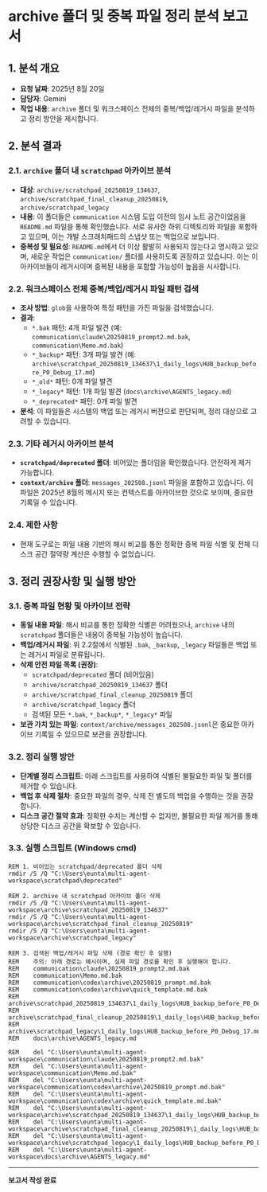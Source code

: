 # archive 폴더 및 중복 파일 정리 분석 보고서

## 1. 분석 개요
- **요청 날짜**: 2025년 8월 20일
- **담당자**: Gemini
- **작업 내용**: `archive` 폴더 및 워크스페이스 전체의 중복/백업/레거시 파일을 분석하고 정리 방안을 제시합니다.

## 2. 분석 결과

### 2.1. `archive` 폴더 내 `scratchpad` 아카이브 분석
- **대상**: `archive/scratchpad_20250819_134637`, `archive/scratchpad_final_cleanup_20250819`, `archive/scratchpad_legacy`
- **내용**: 이 폴더들은 `communication` 시스템 도입 이전의 임시 노트 공간이었음을 `README.md` 파일을 통해 확인했습니다. 서로 유사한 하위 디렉토리와 파일을 포함하고 있으며, 이는 개발 스크래치패드의 스냅샷 또는 백업으로 보입니다.
- **중복성 및 필요성**: `README.md`에서 더 이상 활발히 사용되지 않는다고 명시하고 있으며, 새로운 작업은 `communication/` 폴더를 사용하도록 권장하고 있습니다. 이는 이 아카이브들이 레거시이며 중복된 내용을 포함할 가능성이 높음을 시사합니다.

### 2.2. 워크스페이스 전체 중복/백업/레거시 파일 패턴 검색
- **조사 방법**: `glob`을 사용하여 특정 패턴을 가진 파일을 검색했습니다.
- **결과**:
    - `*.bak` 패턴: 4개 파일 발견 (예: `communication\claude\20250819_prompt2.md.bak`, `communication\Memo.md.bak`)
    - `*_backup*` 패턴: 3개 파일 발견 (예: `archive\scratchpad_20250819_134637\1_daily_logs\HUB_backup_before_P0_Debug_17.md`)
    - `*_old*` 패턴: 0개 파일 발견
    - `*_legacy*` 패턴: 1개 파일 발견 (`docs\archive\AGENTS_legacy.md`)
    - `*_deprecated*` 패턴: 0개 파일 발견
- **분석**: 이 파일들은 시스템의 백업 또는 레거시 버전으로 판단되며, 정리 대상으로 고려할 수 있습니다.

### 2.3. 기타 레거시 아카이브 분석
- **`scratchpad/deprecated` 폴더**: 비어있는 폴더임을 확인했습니다. 안전하게 제거 가능합니다.
- **`context/archive` 폴더**: `messages_202508.jsonl` 파일을 포함하고 있습니다. 이 파일은 2025년 8월의 메시지 또는 컨텍스트를 아카이브한 것으로 보이며, 중요한 기록일 수 있습니다.

### 2.4. 제한 사항
- 현재 도구로는 파일 내용 기반의 해시 비교를 통한 정확한 중복 파일 식별 및 전체 디스크 공간 절약량 계산은 수행할 수 없었습니다.

## 3. 정리 권장사항 및 실행 방안

### 3.1. 중복 파일 현황 및 아카이브 전략
- **동일 내용 파일**: 해시 비교를 통한 정확한 식별은 어려웠으나, `archive` 내의 `scratchpad` 폴더들은 내용이 중복될 가능성이 높습니다.
- **백업/레거시 파일**: 위 2.2절에서 식별된 `.bak`, `_backup`, `_legacy` 파일들은 백업 또는 레거시 파일로 분류됩니다.
- **삭제 안전 파일 목록 (권장)**:
    - `scratchpad/deprecated` 폴더 (비어있음)
    - `archive/scratchpad_20250819_134637` 폴더
    - `archive/scratchpad_final_cleanup_20250819` 폴더
    - `archive/scratchpad_legacy` 폴더
    - 검색된 모든 `*.bak`, `*_backup*`, `*_legacy*` 파일
- **보관 가치 있는 파일**: `context/archive/messages_202508.jsonl`은 중요한 아카이브 기록일 수 있으므로 보관을 권장합니다.

### 3.2. 정리 실행 방안
- **단계별 정리 스크립트**: 아래 스크립트를 사용하여 식별된 불필요한 파일 및 폴더를 제거할 수 있습니다.
- **백업 후 삭제 절차**: 중요한 파일의 경우, 삭제 전 별도의 백업을 수행하는 것을 권장합니다.
- **디스크 공간 절약 효과**: 정확한 수치는 계산할 수 없지만, 불필요한 파일 제거를 통해 상당한 디스크 공간을 확보할 수 있습니다.

### 3.3. 실행 스크립트 (Windows cmd)
```batch
REM 1. 비어있는 scratchpad/deprecated 폴더 삭제
rmdir /S /Q "C:\Users\eunta\multi-agent-workspace\scratchpad\deprecated"

REM 2. archive 내 scratchpad 아카이브 폴더 삭제
rmdir /S /Q "C:\Users\eunta\multi-agent-workspace\archive\scratchpad_20250819_134637"
rmdir /S /Q "C:\Users\eunta\multi-agent-workspace\archive\scratchpad_final_cleanup_20250819"
rmdir /S /Q "C:\Users\eunta\multi-agent-workspace\archive\scratchpad_legacy"

REM 3. 검색된 백업/레거시 파일 삭제 (경로 확인 후 실행)
REM    주의: 아래 경로는 예시이며, 실제 파일 경로를 확인 후 실행해야 합니다.
REM    communication\claude\20250819_prompt2.md.bak
REM    communication\Memo.md.bak
REM    communication\codex\archive\20250819_prompt.md.bak
REM    communication\codex\archive\quick_template.md.bak
REM    archive\scratchpad_20250819_134637\1_daily_logs\HUB_backup_before_P0_Debug_17.md
REM    archive\scratchpad_final_cleanup_20250819\1_daily_logs\HUB_backup_before_P0_Debug_17.md
REM    archive\scratchpad_legacy\1_daily_logs\HUB_backup_before_P0_Debug_17.md
REM    docs\archive\AGENTS_legacy.md

REM    del "C:\Users\eunta\multi-agent-workspace\communication\claude\20250819_prompt2.md.bak"
REM    del "C:\Users\eunta\multi-agent-workspace\communication\Memo.md.bak"
REM    del "C:\Users\eunta\multi-agent-workspace\communication\codex\archive\20250819_prompt.md.bak"
REM    del "C:\Users\eunta\multi-agent-workspace\communication\codex\archive\quick_template.md.bak"
REM    del "C:\Users\eunta\multi-agent-workspace\archive\scratchpad_20250819_134637\1_daily_logs\HUB_backup_before_P0_Debug_17.md"
REM    del "C:\Users\eunta\multi-agent-workspace\archive\scratchpad_final_cleanup_20250819\1_daily_logs\HUB_backup_before_P0_Debug_17.md"
REM    del "C:\Users\eunta\multi-agent-workspace\archive\scratchpad_legacy\1_daily_logs\HUB_backup_before_P0_Debug_17.md"
REM    del "C:\Users\eunta\multi-agent-workspace\docs\archive\AGENTS_legacy.md"
```

---
**보고서 작성 완료**
